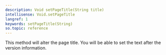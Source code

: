 ```yaml
---
description: Void setPageTitle(String title)
intellisense: Void.setPageTitle
langref: 1
keywords: setPageTitle(String)
so.topic: reference
---
```



This method will alter the page title. You will be able to set the text after the version information.


